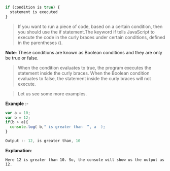 ```js
if (condition is true) {
  statement is executed
}
```

> If you want to run a piece of code, based on a certain condition, then you should use the if statement.The keyword if tells JavaScript to execute the code in the curly braces under certain conditions, defined in the parentheses (). 

**Note**: These conditions are known as Boolean conditions and they are only be true or false. 

> When the condition evaluates to true, the program executes the statement inside the curly braces. When the Boolean condition evaluates to false, the statement inside the curly braces will not execute.

> Let us see some more examples.

**Example** :-
```js
var a = 10;
var b = 12;
if(b > a){
  console.log( b," is greater than  “, a  );
}

Output :- 12, is greater than, 10
```

**Explanation**: 

    Here 12 is greater than 10. So, the console will show us the output as 12.